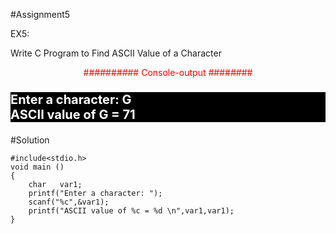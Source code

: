 #Assignment5 

EX5:

Write C Program to Find ASCII Value of a Character

<p style =" color : red; text-align :center ">########## Console-output ########</p>

### <p style ="color : white; background-color : black ;text-align : left ; font-size:20px " > Enter a character: G <br> ASCII value of G = 71<br></p> 

#Solution 


    #include<stdio.h>
    void main ()
    {
        char   var1;
        printf("Enter a character: ");
        scanf("%c",&var1);
        printf("ASCII value of %c = %d \n",var1,var1);
    }
<!-- # :writing_hand: Demo 
![image_demo](./s.png) -->